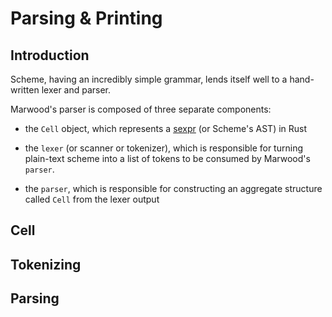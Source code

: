 [cell]: https://github.com/strtok/marwood/blob/master/marwood/src/cell.rs
[parser]: https://github.com/strtok/marwood/blob/master/marwood/src/parse.rs
[tokenizer]: https://github.com/strtok/marwood/blob/master/marwood/src/lex.rs
[sexpr]: https://en.wikipedia.org/wiki/S-expression

# Parsing & Printing

## Introduction

Scheme, having an incredibly simple grammar, lends itself well to a hand-written lexer and parser.

Marwood's parser is composed of three separate components:

* the `Cell` object, which represents a [sexpr] (or Scheme's AST) in Rust

* the `lexer` (or scanner or tokenizer), which is responsible for turning plain-text scheme into a list of tokens to be consumed by Marwood's `parser`.

* the `parser`, which is responsible for constructing an aggregate structure called `Cell` from the lexer output

## Cell



## Tokenizing

## Parsing